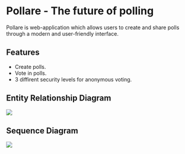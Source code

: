 # Pollare - The future of polling
Pollare is web-application which allows users to create and share polls through a modern and user-friendly interface.

## Features
* Create polls.
* Vote in polls.
* 3 diffirent security levels for anonymous voting.

## Entity Relationship Diagram
![](http://www.plantuml.com/plantuml/png/XPJDJiCm48JlFCKIBXJnLxYXgcgH2ke5eQe7E4KRPqCj73lOJYlU7jjfqxXjX0zHD1v_QwydcHYBsjQbE0Ctp3UN5MeimQmmLniklw10OIZCXeVbLX2yAo5GKoETvrHmIM0n4tGfiQG1C876W7-7qGWkbzSNBozJDmOm7fyreE2k7CWCEa9jI4U2su_bZ5SeRQHh9SW9GGaKU8BvstBsEbi0poDvEVjOXhqSgqRKNySgquIMAvdcQEba1KEirjp-feBMr3HFAakGAMjL2QhOhWWpVeooSRncT9UDWIbftK4wlisAinMi7Sl0XWi16K7bUddREcvksjVx9tZtVKRv6vRiJSE36L-_qAeCLLlNTcC8jUG_DO5G30Nm2Z3FDRcYtjww7mwP7XZ3MfAZLdKcEEkbFPwYzSAGCLLBkqUGp4F7jm7eXAHpI_uEqbqOJbjytlwn-AJrM49QGjTINgNRS_OQcuvqdS4Q8d-StfqSfpTIgKGk8lbv_ZPTV8R4R9JEeQaGlfNZ2ZjvNw6JzMIOkAX1SfL4P-bKwt50Xzq7cRZhSpyT-0C0)

## Sequence Diagram
![](http://www.plantuml.com/plantuml/png/lLNHRjem57tFLrpnKfZ6cX2W8X8RjANg9BeX2ji3GfD935XBOYjsYdZPjyzEOcA8W4gJzf8uji-zzroVumouG8b8ez0IH8GO9ZGCKO8j_fl432Ke0hv50TsHU0Dh579iMSWND849JZYDBRb749ym50kuJ-YEu-HeRiXOI7maoCbUbUTeOgwG0H9eXJY6ns9WMVq-ZEc6n20e3EyVd9OBEoAsm13dEve4y3XwQdUw_RwgYxmXWNLf-GkQdtLX7ZpFPXDWb0ku3LNG4gDhBzuAPPJkPQ3wJOwwQPGuavynhk0Z9Fmj93ILc9DObs0uzfCz4mUsfvld6QqiKhsMjwVs4MeTtsdR23k-iqQssrbtkzsEZLjtxXtsRTTrQWQ3hF7pWhFkkmUle_7eOGOV89LB77u-ZwOZY564uUihp2UJqVIGi073Ru_bWSZrwmL0MS3XhFMW9FPdiN0adPAOJscuIVU3BM9i_qbzlOlkSca5k9fGiywJnNXN3rQ_4ipJK2piPUEmVdGakL3nSVykdI77dCl1mbFTMqB_mESoAYHHtTlI25SKOiZvPMoMOehH479kX4BzaXwZiIHluBJubTb-49oPdKc3mYrQ-SfnqbtdtBJ1qangCoyslzzJ4YfjO6B_rLbcH8y4LNEfQwT8NCsOtKdgSSO9JzFlBrbVj1ruc6wKt7MiAvhEasjDHq202qeP3Rue4USnrCZfzNfDssss76YvNgSjvzmp2jRLvg6h2jRhHntBU1hHik_hMipRgfx_Jv5cbVcjFi1n87zNVm40)